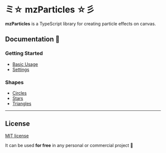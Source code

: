 # ミ☆ mzParticles ☆彡

**mzParticles** is a TypeScript library for creating particle effects on canvas.

## Documentation 🔖
### Getting Started 
- [Basic Usage](https://particles.mzsoft.org/pages/basic-usage.html)
- [Settings](https://particles.mzsoft.org/pages/settings.html)
### Shapes 
- [Circles](https://particles.mzsoft.org/pages/circles.html)
- [Stars](https://particles.mzsoft.org/pages/stars.html)
- [Triangles](https://particles.mzsoft.org/pages/triangles.html)
------------------------------




















































































































































































## License

[MIT license](https://github.com/mzusin/mz-particles/blob/main/LICENSE.md)

It can be used **for free** in any personal or commercial project :gift: 


















































































































































